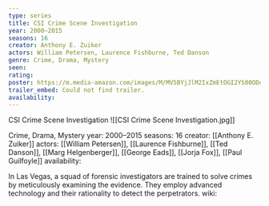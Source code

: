```yaml
---
type: series
title: CSI Crime Scene Investigation
year: 2000–2015
seasons: 16
creator: Anthony E. Zuiker
actors: William Petersen, Laurence Fishburne, Ted Danson
genre: Crime, Drama, Mystery
seen:
rating: 
poster: https://m.media-amazon.com/images/M/MV5BYjJlM2IxZmEtOGI2YS00ODdlLTk2OGYtNjc5YjY1ODVjODJiXkEyXkFqcGdeQXVyMTE0NzY5OTk5._V1_SX300.jpg
trailer_embed: Could not find trailer.
availability:
---
```

CSI Crime Scene Investigation
![[CSI Crime Scene Investigation.jpg]]

Crime, Drama, Mystery
year: 2000–2015
seasons: 16
creator: [[Anthony E. Zuiker]]
actors: [[William Petersen]], [[Laurence Fishburne]], [[Ted Danson]], [[Marg Helgenberger]], [[George Eads]], [[Jorja Fox]],  [[Paul Guilfoyle]]
availability:

In Las Vegas, a squad of forensic investigators are trained to solve crimes by meticulously examining the evidence. They employ advanced technology and their rationality to detect the perpetrators.
wiki: 


